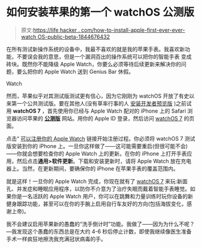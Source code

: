 # 如何安装苹果的第一个 watchOS 公测版

> 原文:[https://life hacker . com/how-to-install-apple-first-ever-ever-watch OS-public-beta-1844676432](https://lifehacker.com/how-to-install-apples-first-ever-watchos-public-beta-1844676432)

在所有测试新操作系统的设备中，我最不喜欢的就是我的苹果手表。我喜欢新功能，不要误会我的意思，但是一个漏洞百出的操作系统可以把你的智能手表 变成砖块。既然你不能降级 Apple Watch，你要么必须等待后续更新来解决你的问题，要么把你的 Apple Watch 送到 Genius Bar 休假。

Watch

然而，苹果似乎对其测试版测试更有信心，因为它刚刚为 watchOS 开放了有史以来第一个公共测试版。要在其他人(没有草率行事的人 [安装开发者预览版](https://lifehacker.com/how-to-beta-test-apples-new-os-updates-from-wwdc-2020-1844123711) )之前试用 **watchOS 7** ，首先使用你已经与 Apple Watch 配对的 iPhone 上的 Safari 浏览器访问苹果的 [**公测版**](https://beta.apple.com/sp/betaprogram/) 网站。用你的 Apple ID 登录，然后访问 [watchOS 7](https://beta.apple.com/sp/betaprogram/guide#watchos) 的页面。

点击“ [可以注册你的 Apple Watch](https://beta.apple.com/sp/betaprogram/enroll#watchos) 链接开始注册过程。你必须将 watchOS 7 测试版安装到你的 iPhone 上。一旦你这样做了——这可能需要重启(但很可能不会)——你就会想要检查你的 Apple Watch 上的更新。在你的 iPhone 上打开手表应用，然后点击**通用>软件更新**。下载和安装更新时，请将 Apple Watch 放在充电器上。当然，在更新期间，要确保你的 iPhone 在苹果手表的覆盖范围内。

就是这样！一旦你的 Apple Watch 完成，你现在就有了 [watchOS 7](https://www.apple.com/watchos/watchos-preview/) 来玩:新面孔、并发症和睡眠应用程序，以防你不介意为了治疗失眠而戴着智能手表睡觉。如果你是一名活跃的 Apple Watch 用户，你可以在跳舞和力量训练时玩你设备的新健身跟踪功能，甚至可以在你的手腕上启用自行车友好的方向(包括海拔变化，感谢上帝)。

我不会建议启用苹果新的愚蠢的“洗手倒计时”功能。我做了——因为为什么不呢？—我发现这个愚蠢的东西总是在大约 4-6 秒后停止计数，即使我继续像医生准备手术一样疯狂地擦洗我充满冠状病毒的手。